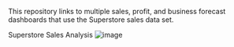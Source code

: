 This repository links to multiple sales, profit, and business forecast dashboards that use the Superstore sales data set.


Superstore Sales Analysis
![image](https://github.com/Swastik-2k/Superstore-Sales-Analysis-Dashboard/assets/79494966/8735d30a-ea58-4503-9646-3f3b71620042)
